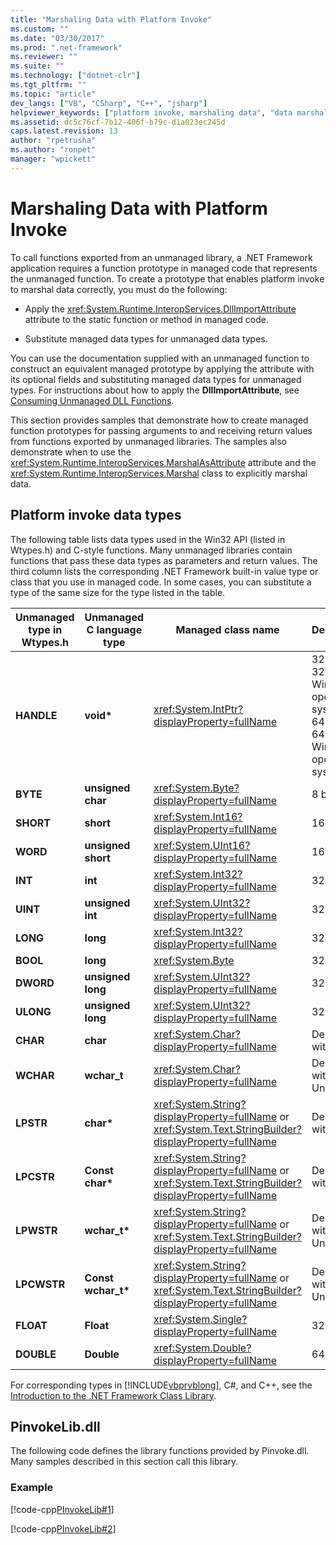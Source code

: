 ```yaml
---
title: "Marshaling Data with Platform Invoke"
ms.custom: ""
ms.date: "03/30/2017"
ms.prod: ".net-framework"
ms.reviewer: ""
ms.suite: ""
ms.technology: ["dotnet-clr"]
ms.tgt_pltfrm: ""
ms.topic: "article"
dev_langs: ["VB", "CSharp", "C++", "jsharp"]
helpviewer_keywords: ["platform invoke, marshaling data", "data marshaling, platform invoke", "marshaling, platform invoke"]
ms.assetid: dc5c76cf-7b12-406f-b79c-d1a023ec245d
caps.latest.revision: 13
author: "rpetrusha"
ms.author: "ronpet"
manager: "wpickett"
---
```

# Marshaling Data with Platform Invoke
To call functions exported from an unmanaged library, a .NET Framework application requires a function prototype in managed code that represents the unmanaged function. To create a prototype that enables platform invoke to marshal data correctly, you must do the following:  
  
-   Apply the <xref:System.Runtime.InteropServices.DllImportAttribute> attribute to the static function or method in managed code.  
  
-   Substitute managed data types for unmanaged data types.  
  
 You can use the documentation supplied with an unmanaged function to construct an equivalent managed prototype by applying the attribute with its optional fields and substituting managed data types for unmanaged types. For instructions about how to apply the **DllImportAttribute**, see [Consuming Unmanaged DLL Functions](../../../docs/framework/interop/consuming-unmanaged-dll-functions.md).  
  
 This section provides samples that demonstrate how to create managed function prototypes for passing arguments to and receiving return values from functions exported by unmanaged libraries. The samples also demonstrate when to use the <xref:System.Runtime.InteropServices.MarshalAsAttribute> attribute and the <xref:System.Runtime.InteropServices.Marshal> class to explicitly marshal data.  
  
## Platform invoke data types  
 The following table lists data types used in the Win32 API (listed in Wtypes.h) and C-style functions. Many unmanaged libraries contain functions that pass these data types as parameters and return values. The third column lists the corresponding .NET Framework built-in value type or class that you use in managed code. In some cases, you can substitute a type of the same size for the type listed in the table.  
  
|Unmanaged type in Wtypes.h|Unmanaged C language type|Managed class name|Description|  
|--------------------------------|-------------------------------|------------------------|-----------------|  
|**HANDLE**|**void\***|<xref:System.IntPtr?displayProperty=fullName>|32 bits on 32-bit Windows operating systems, 64 bits on 64-bit Windows operating systems.|  
|**BYTE**|**unsigned char**|<xref:System.Byte?displayProperty=fullName>|8 bits|  
|**SHORT**|**short**|<xref:System.Int16?displayProperty=fullName>|16 bits|  
|**WORD**|**unsigned short**|<xref:System.UInt16?displayProperty=fullName>|16 bits|  
|**INT**|**int**|<xref:System.Int32?displayProperty=fullName>|32 bits|  
|**UINT**|**unsigned int**|<xref:System.UInt32?displayProperty=fullName>|32 bits|  
|**LONG**|**long**|<xref:System.Int32?displayProperty=fullName>|32 bits|  
|**BOOL**|**long**|<xref:System.Byte>|32 bits|  
|**DWORD**|**unsigned long**|<xref:System.UInt32?displayProperty=fullName>|32 bits|  
|**ULONG**|**unsigned long**|<xref:System.UInt32?displayProperty=fullName>|32 bits|  
|**CHAR**|**char**|<xref:System.Char?displayProperty=fullName>|Decorate with ANSI.|  
|**WCHAR**|**wchar_t**|<xref:System.Char?displayProperty=fullName>|Decorate with Unicode.|  
|**LPSTR**|**char\***|<xref:System.String?displayProperty=fullName> or <xref:System.Text.StringBuilder?displayProperty=fullName>|Decorate with ANSI.|  
|**LPCSTR**|**Const char\***|<xref:System.String?displayProperty=fullName> or <xref:System.Text.StringBuilder?displayProperty=fullName>|Decorate with ANSI.|  
|**LPWSTR**|**wchar_t\***|<xref:System.String?displayProperty=fullName> or <xref:System.Text.StringBuilder?displayProperty=fullName>|Decorate with Unicode.|  
|**LPCWSTR**|**Const wchar_t\***|<xref:System.String?displayProperty=fullName> or <xref:System.Text.StringBuilder?displayProperty=fullName>|Decorate with Unicode.|  
|**FLOAT**|**Float**|<xref:System.Single?displayProperty=fullName>|32 bits|  
|**DOUBLE**|**Double**|<xref:System.Double?displayProperty=fullName>|64 bits|  
  
 For corresponding types in [!INCLUDE[vbprvblong](../../../includes/vbprvblong-md.md)], C#, and C++, see the [Introduction to the .NET Framework Class Library](../../../docs/standard/class-library-overview.md).  
  
## PinvokeLib.dll  
 The following code defines the library functions provided by Pinvoke.dll. Many samples described in this section call this library.  
  
### Example  
 [!code-cpp[PInvokeLib#1](../../../samples/snippets/cpp/VS_Snippets_CLR/pinvokelib/cpp/pinvokelib.cpp#1)]  
  
 [!code-cpp[PInvokeLib#2](../../../samples/snippets/cpp/VS_Snippets_CLR/pinvokelib/cpp/pinvokelib.h#2)]

